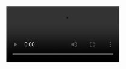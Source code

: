 




<video controls autoplay loop style="max-width:100%; max-height:400px;">
  <source src="https://github.com/NihiraGolasangi/Army_pose_Application/assets/74126218/6f571a75-6296-46fb-b7e9-69aebd12d0ac" type="video/mp4">
  Your browser does not support the video tag.
</video>


